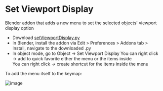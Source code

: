 # Set Viewport Display
Blender addon that adds a new menu to set the selected objects' viewport display option

 - Download [setViewportDisplay.py](https://raw.githubusercontent.com/L0Lock/setViewportDisplay/main/setViewportDisplay.py)
 - In Blender, install the addon via Edit > Preferences > Addons tab > Install, navigate to the downloaded .py
 - In object mode, go to Object → Set Viewport Display
You can right click → add to quick favorite either the menu or the items inside  
You can right click → create shortcut for the items inside the menu  

To add the menu itself to the keymap:

![image](https://user-images.githubusercontent.com/16049822/183090101-95ee5b51-9a46-486f-b782-f203d9106265.png)
